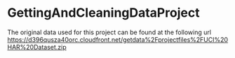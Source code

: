 # GettingAndCleaningDataProject


The original data used for this project can be found at the following url
https://d396qusza40orc.cloudfront.net/getdata%2Fprojectfiles%2FUCI%20HAR%20Dataset.zip


